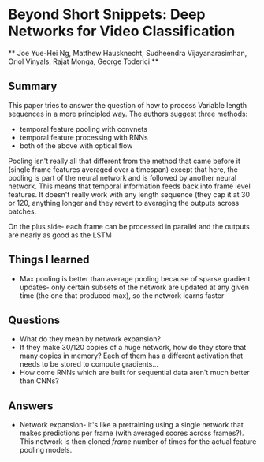 # Beyond Short Snippets: Deep Networks for Video Classification
** Joe Yue-Hei Ng, Matthew Hausknecht, Sudheendra Vijayanarasimhan, Oriol
Vinyals, Rajat Monga, George Toderici **

## Summary

This paper tries to answer the question of how to process Variable length
sequences in a more principled way. The authors suggest three methods:
- temporal feature pooling with convnets 
- temporal feature processing with RNNs
- both of the above with optical flow

Pooling isn't really all that different from the method that came before it
(single frame features averaged over a timespan) except that here, the pooling
is part of the neural network and is followed by another neural network. This
means that temporal information feeds back into frame level features. 
It doesn't really work with any length sequence (they cap it
at 30 or 120, anything longer and they revert to averaging the outputs across
batches. 

On the plus side- each frame can be processed in parallel and the outputs are
nearly as good as the LSTM


## Things I learned

- Max pooling is better than average pooling because of sparse gradient
updates- only certain subsets of the network are updated at any given time (the
one that produced max), so the network learns faster



## Questions

- What do they mean by network expansion?
- If they make 30/120 copies of a  huge network, how do they store that many
copies in memory? Each of them has a different activation that needs to be
stored to compute gradients...
- How come RNNs which are built for sequential data aren't much better than
  CNNs?

## Answers

- Network expansion- it's like a pretraining using a single network that makes
  predictions per frame (with averaged scores across frames?). This network is
  then cloned *frame* number of times for the actual feature pooling models.
